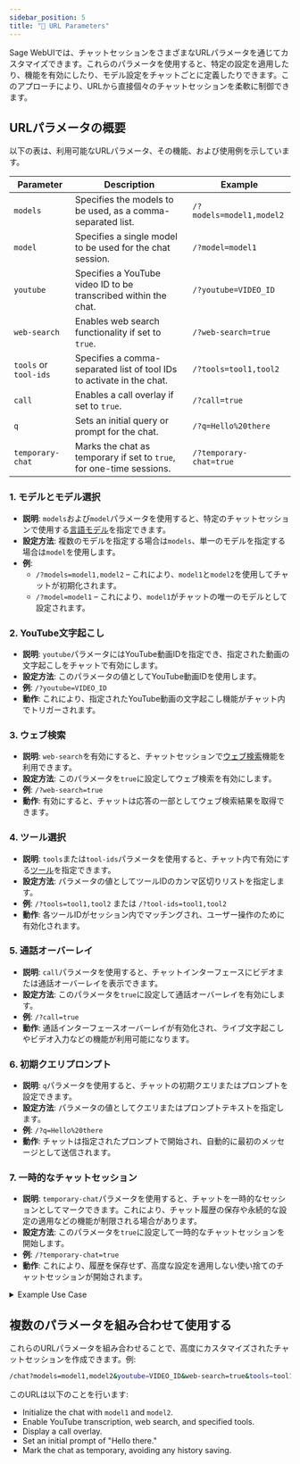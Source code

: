 ```yaml
---
sidebar_position: 5
title: "🔗 URL Parameters"
---
```


Sage WebUIでは、チャットセッションをさまざまなURLパラメータを通じてカスタマイズできます。これらのパラメータを使用すると、特定の設定を適用したり、機能を有効にしたり、モデル設定をチャットごとに定義したりできます。このアプローチにより、URLから直接個々のチャットセッションを柔軟に制御できます。

## URLパラメータの概要

以下の表は、利用可能なURLパラメータ、その機能、および使用例を示しています。

| **Parameter**      | **Description**                                                                  | **Example**                          |
|-----------------------|----------------------------------------------------------------------------------|--------------------------------------------------------|
| `models`           | Specifies the models to be used, as a comma-separated list.                     | `/?models=model1,model2`         |
| `model`            | Specifies a single model to be used for the chat session.                       | `/?model=model1`                 |
| `youtube`          | Specifies a YouTube video ID to be transcribed within the chat.                 | `/?youtube=VIDEO_ID`             |
| `web-search`       | Enables web search functionality if set to `true`.                              | `/?web-search=true`              |
| `tools` or `tool-ids` | Specifies a comma-separated list of tool IDs to activate in the chat.          | `/?tools=tool1,tool2`            |
| `call`             | Enables a call overlay if set to `true`.                                        | `/?call=true`                    |
| `q`                | Sets an initial query or prompt for the chat.                                   | `/?q=Hello%20there`              |
| `temporary-chat`   | Marks the chat as temporary if set to `true`, for one-time sessions.            | `/?temporary-chat=true`          |

### 1. **モデルとモデル選択**

- **説明**: `models`および`model`パラメータを使用すると、特定のチャットセッションで使用する[言語モデル](/features/workspace/models.md)を指定できます。
- **設定方法**: 複数のモデルを指定する場合は`models`、単一のモデルを指定する場合は`model`を使用します。
- **例**:
  - `/?models=model1,model2` – これにより、`model1`と`model2`を使用してチャットが初期化されます。
  - `/?model=model1` – これにより、`model1`がチャットの唯一のモデルとして設定されます。

### 2. **YouTube文字起こし**

- **説明**: `youtube`パラメータにはYouTube動画IDを指定でき、指定された動画の文字起こしをチャットで有効にします。
- **設定方法**: このパラメータの値としてYouTube動画IDを使用します。
- **例**: `/?youtube=VIDEO_ID`
- **動作**: これにより、指定されたYouTube動画の文字起こし機能がチャット内でトリガーされます。

### 3. **ウェブ検索**

- **説明**: `web-search`を有効にすると、チャットセッションで[ウェブ検索](/category/-web-search)機能を利用できます。
- **設定方法**: このパラメータを`true`に設定してウェブ検索を有効にします。
- **例**: `/?web-search=true`
- **動作**: 有効にすると、チャットは応答の一部としてウェブ検索結果を取得できます。

### 4. **ツール選択**

- **説明**: `tools`または`tool-ids`パラメータを使用すると、チャット内で有効にする[ツール](/features/plugin/tools)を指定できます。
- **設定方法**: パラメータの値としてツールIDのカンマ区切りリストを指定します。
- **例**: `/?tools=tool1,tool2` または `/?tool-ids=tool1,tool2`
- **動作**: 各ツールIDがセッション内でマッチングされ、ユーザー操作のために有効化されます。

### 5. **通話オーバーレイ**

- **説明**: `call`パラメータを使用すると、チャットインターフェースにビデオまたは通話オーバーレイを表示できます。
- **設定方法**: このパラメータを`true`に設定して通話オーバーレイを有効にします。
- **例**: `/?call=true`
- **動作**: 通話インターフェースオーバーレイが有効化され、ライブ文字起こしやビデオ入力などの機能が利用可能になります。

### 6. **初期クエリプロンプト**

- **説明**: `q`パラメータを使用すると、チャットの初期クエリまたはプロンプトを設定できます。
- **設定方法**: パラメータの値としてクエリまたはプロンプトテキストを指定します。
- **例**: `/?q=Hello%20there`
- **動作**: チャットは指定されたプロンプトで開始され、自動的に最初のメッセージとして送信されます。

### 7. **一時的なチャットセッション**

- **説明**: `temporary-chat`パラメータを使用すると、チャットを一時的なセッションとしてマークできます。これにより、チャット履歴の保存や永続的な設定の適用などの機能が制限される場合があります。
- **設定方法**: このパラメータを`true`に設定して一時的なチャットセッションを開始します。
- **例**: `/?temporary-chat=true`
- **動作**: これにより、履歴を保存せず、高度な設定を適用しない使い捨てのチャットセッションが開始されます。

<details>
<summary>Example Use Case</summary>
:::tip[**Temporary Chat Session**]
Suppose a user wants to initiate a quick chat session without saving the history. They can do so by setting `temporary-chat=true` in the URL. This provides a disposable chat environment ideal for one-time interactions.
:::
</details>

## 複数のパラメータを組み合わせて使用する

これらのURLパラメータを組み合わせることで、高度にカスタマイズされたチャットセッションを作成できます。例:

```bash
/chat?models=model1,model2&youtube=VIDEO_ID&web-search=true&tools=tool1,tool2&call=true&q=Hello%20there&temporary-chat=true
```

このURLは以下のことを行います:

- Initialize the chat with `model1` and `model2`.
- Enable YouTube transcription, web search, and specified tools.
- Display a call overlay.
- Set an initial prompt of "Hello there."
- Mark the chat as temporary, avoiding any history saving.